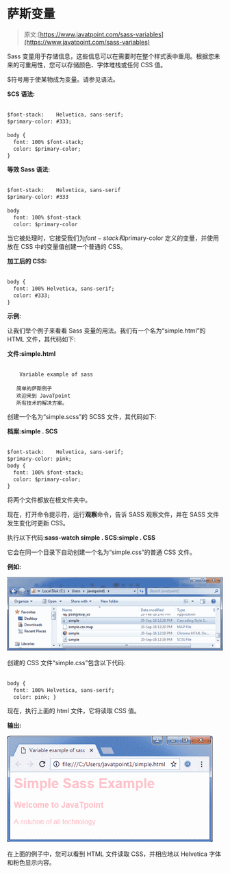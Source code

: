 # 萨斯变量

> 原文:[https://www.javatpoint.com/sass-variables](https://www.javatpoint.com/sass-variables)

Sass 变量用于存储信息，这些信息可以在需要时在整个样式表中重用。根据您未来的可重用性，您可以存储颜色、字体堆栈或任何 CSS 值。

$符号用于使某物成为变量。请参见语法。

**SCS 语法:**

```

$font-stack:    Helvetica, sans-serif;
$primary-color: #333;

body {
  font: 100% $font-stack;
  color: $primary-color;
}

```

**等效 Sass 语法:**

```

$font-stack:    Helvetica, sans-serif
$primary-color: #333

body
  font: 100% $font-stack
  color: $primary-color 

```

当它被处理时，它接受我们为$font-stack 和$primary-color 定义的变量，并使用放在 CSS 中的变量值创建一个普通的 CSS。

**加工后的 CSS:**

```

body {
  font: 100% Helvetica, sans-serif;
  color: #333;
} 

```

**示例:**

让我们举个例子来看看 Sass 变量的用法。我们有一个名为“simple.html”的 HTML 文件，其代码如下:

**文件:simple.html**

```

    Variable example of sass  

   简单的萨斯例子  
   欢迎来到 JavaTpoint  
   所有技术的解决方案。  

```

创建一个名为“simple.scss”的 SCSS 文件，其代码如下:

**档案:simple . SCS**

```

$font-stack:    Helvetica, sans-serif;  
$primary-color: pink;  
body {  
  font: 100% $font-stack;  
  color: $primary-color;  
}

```

将两个文件都放在根文件夹中。

现在，打开命令提示符，运行**观察**命令，告诉 SASS 观察文件，并在 SASS 文件发生变化时更新 CSS。

执行以下代码:**sass-watch simple . SCS:simple . CSS**

它会在同一个目录下自动创建一个名为“simple.css”的普通 CSS 文件。

**例如:**

![Sass Variable1](img/6ceacd45cfdb2b3a32b39db8f2162816.png)

创建的 CSS 文件“simple.css”包含以下代码:

```

body {
  font: 100% Helvetica, sans-serif;
  color: pink; }  

```

现在，执行上面的 html 文件，它将读取 CSS 值。

**输出:**

![Sass Variable2](img/f5620afead4e83ded2863d8bfa038d59.png)

在上面的例子中，您可以看到 HTML 文件读取 CSS，并相应地以 Helvetica 字体和粉色显示内容。